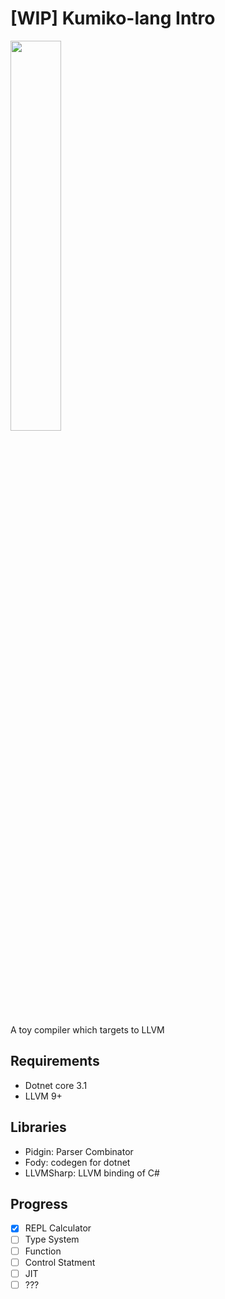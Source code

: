 # [WIP] Kumiko-lang Intro

<img 
	src="https://gofun4-pic.oss-cn-hangzhou.aliyuncs.com/1580649737338.jpeg"
	width="40%"
/>


A toy compiler which targets to LLVM

## Requirements

- Dotnet core 3.1
- LLVM 9+

## Libraries

- Pidgin: Parser Combinator
- Fody: codegen for dotnet
- LLVMSharp: LLVM binding of C#

## Progress

- [x] REPL Calculator
- [ ] Type System
- [ ] Function
- [ ] Control Statment
- [ ] JIT
- [ ] ???
